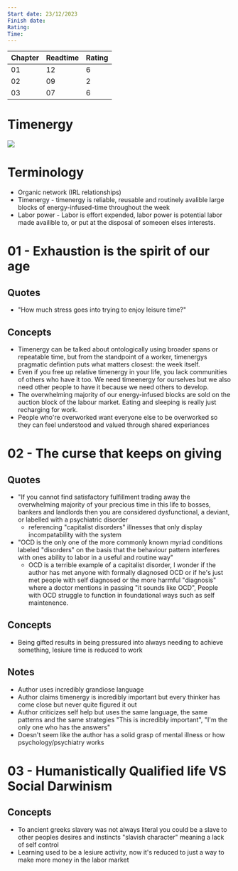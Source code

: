 ```yaml
---
Start date: 23/12/2023
Finish date: 
Rating:
Time:
---
```


| Chapter | Readtime | Rating |
| --      | --       | --     | 
| 01      | 12       | 6      | 
| 02      | 09       | 2      | 
| 03      | 07       | 6      |

# Timenergy  
![](/assets/timenergygraph.png)

# Terminology
- Organic network (IRL relationships)
- Timenergy - timenergy is reliable, reusable and routinely avalible large blocks of energy-infused-time throughout the week
- Labor power - Labor is effort expended, labor power is potential labor made availible to, or put at the disposal of someoen elses interests.

# 01 - Exhaustion is the spirit of our age
## Quotes
- "How much stress goes into trying to enjoy leisure time?"
## Concepts
- Timenergy can be talked about ontologically using broader spans or repeatable time, but from the standpoint of a worker, timenergys pragmatic defintion puts what matters closest: the week itself.
- Even if you free up relative timenergy in your life, you lack communities of others who have it too. We need timeenergy for ourselves but we also need other people to have it because we need others to develop.
- The overwhelming majority of our energy-infused blocks are sold on the auction block of the labour market. Eating and sleeping is really just recharging for work.
- People who're overworked want everyone else to be overworked so they can feel understood and valued through shared experiances

# 02 - The curse that keeps on giving
## Quotes
- "If you cannot find satisfactory fulfillment trading away the overwhelming majority of your precious time in this life to bosses, bankers and landlords then you are considered dysfunctional, a deviant, or labelled with a psychiatric disorder
	- referencing "capitalist disorders" illnesses that only display incompatability with the system
- "OCD is the only one of the more commonly known myriad conditions labeled "disorders" on the basis that the behaviour pattern interferes with ones ability to labor in a useful and routine way"
	- OCD is a terrible example of a capitalist disorder, I wonder if the author has met anyone with formally diagnosed OCD or if he's just met people with self diagnosed or the more harmful "diagnosis" where a doctor mentions in passing "it sounds like OCD", People with OCD struggle to function in foundational ways such as self maintenence. 
## Concepts
- Being gifted results in being pressured into always needing to achieve something, lesiure time is reduced to work
## Notes
- Author uses incredibly grandiose language
- Author claims timenergy is incredibly important but every thinker has come close but never quite figured it out
- Author criticizes self help but uses the same language, the same patterns and the same strategies "This is incredibly important", "I'm the only one who has the answers"
- Doesn't seem like the author has a solid grasp of mental illness or how psychology/psychiatry works

# 03 - Humanistically Qualified life VS Social Darwinism
## Concepts
- To ancient greeks slavery was not always literal you could be a slave to other peoples desires and instincts "slavish character" meaning a lack of self control
- Learning used to be a lesiure activity, now it's reduced to just a way to make more money in the labor market
